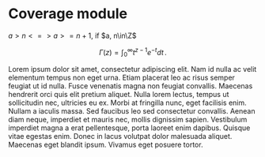 # Coverage module

$a>n <=> a>=n+1$, if $a, n\in\Z$

$$
\Gamma(z) = \int_0^\infty t^{z-1}e^{-t}dt\,.
$$

Lorem ipsum dolor sit amet, consectetur adipiscing elit. Nam id nulla ac velit elementum tempus non eget urna. Etiam placerat leo ac risus semper feugiat ut id nulla. Fusce venenatis magna non feugiat convallis. Maecenas hendrerit orci quis elit pretium aliquet. Nulla lorem lectus, tempus ut sollicitudin nec, ultricies eu ex. Morbi at fringilla nunc, eget facilisis enim. Nullam a iaculis massa. Sed faucibus leo sed consectetur convallis. Aenean diam neque, imperdiet et mauris nec, mollis dignissim sapien. Vestibulum imperdiet magna a erat pellentesque, porta laoreet enim dapibus. Quisque vitae egestas enim. Donec in lacus volutpat dolor malesuada aliquet. Maecenas eget blandit ipsum. Vivamus eget posuere tortor. 